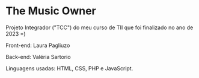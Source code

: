 # The Music Owner

Projeto Integrador ("TCC") do meu curso de TII que foi finalizado no ano de 2023 =)

Front-end: Laura Pagliuzo

Back-end: Valéria Sartorio

Linguagens usadas: HTML, CSS, PHP e JavaScript.

